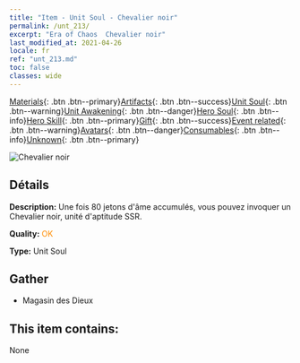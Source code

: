 ```yaml
---
title: "Item - Unit Soul - Chevalier noir"
permalink: /unt_213/
excerpt: "Era of Chaos  Chevalier noir"
last_modified_at: 2021-04-26
locale: fr
ref: "unt_213.md"
toc: false
classes: wide
---
```

 [Materials](/ItemsFR/){: .btn .btn--primary}[Artifacts](/ItemsFR/Artifacts/){: .btn .btn--success}[Unit Soul](/ItemsFR/UnitSoul/){: .btn .btn--warning}[Unit Awakening](/ItemsFR/UnitAwakening/){: .btn .btn--danger}[Hero Soul](/ItemsFR/HeroSoul/){: .btn .btn--info}[Hero Skill](/ItemsFR/HeroSkill/){: .btn .btn--primary}[Gift](/ItemsFR/Gift/){: .btn .btn--success}[Event related](/ItemsFR/Events/){: .btn .btn--warning}[Avatars](/ItemsFR/Avatars/){: .btn .btn--danger}[Consumables](/ItemsFR/Consumables/){: .btn .btn--info}[Unknown](/ItemsFR/Unknown/){: .btn .btn--primary}

 ![Chevalier noir](/images/u/ti_siwangqishi.jpg)

## Détails
 **Description:** Une fois 80 jetons d'âme accumulés, vous pouvez invoquer un Chevalier noir, unité d'aptitude SSR.

 **Quality:** <span style="color: #FF8C00">OK</span>

 **Type:** Unit Soul

## Gather

*    Magasin des Dieux 

## This item contains:

  None

